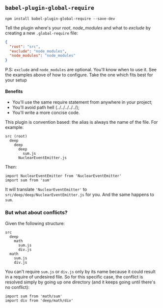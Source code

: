 ## `babel-plugin-global-require`
```
npm install babel-plugin-global-require --save-dev
```

Tell the plugin where's your *root*, *node_modules* and what to *exclude* by creating a new `.global-require` file:

```JSON
{
  "root": "src",
  "exclude": "node_modules",
  "node_modules": "node_modules"
}
```

P.S: `exclude` and `node_modules` are optional. You'll know when to use it. See the examples above of how to configure. Take the one which fits best for your setup

#### Benefits
- You'll use the same require statement from anywhere in your project;
- You'll avoid path hell (../../../../../);
- You'll write a more concise code.

This plugin is convention based: the alias is always the name of the file. For example:
```
src (root)
  deep
    deep
      deep
        sum.js
      NuclearEventEmitter.js
```

Then:
```JS
import NuclearEventEmitter from 'NuclearEventEmitter'
import sum from 'sum'
```

It will translate `'NuclearEventEmitter'` to `src/deep/deep/NuclearEventEmitter.js` for you. And the same happens to `sum`.

### But what about conflicts?
Given the following structure:
```
src
  deep
    math
      sum.js
      div.js
  math
    sum.js
    div.js
```

You can't require `sum.js` or `div.js` only by its name because it could result in a require of undesired file. So for this specific case, the conflict is resolved simply by going up one directory (and it keeps going until there's no conflict):

```JS
import sum from 'math/sum'
import div from 'deep/math/div'
```
